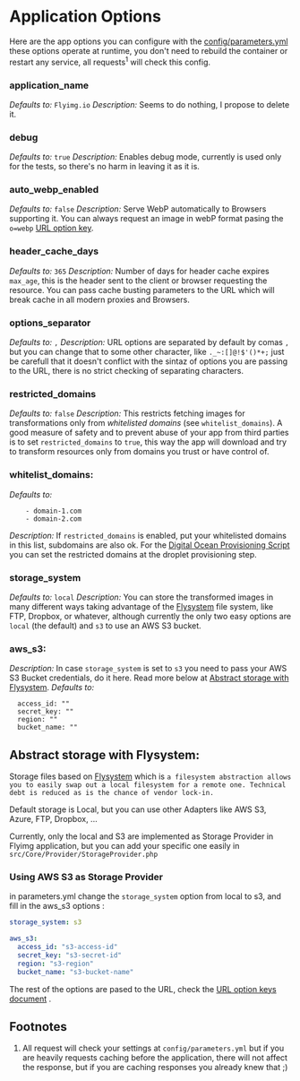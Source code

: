 # Application Options

Here are the app options you can configure with the [config/parameters.yml](https://github.com/flyimg/flyimg/blob/master/config/parameters.yml) these options operate at runtime, you don't need to rebuild the container or restart any service, all requests<sup><a name="footnote1">1</a></sup> will check this config. 

### application_name
*Defaults to:* `Flyimg.io`
*Description:* Seems to do nothing, I propose to delete it.

### debug
*Defaults to:* `true`
*Description:* Enables debug mode, currently is used only for the tests, so there's no harm in leaving it as it is.

### auto_webp_enabled
*Defaults to:* `false`
*Description:* Serve WebP automatically to Browsers supporting it. You can always request an image in webP format pasing the `o=webp` [URL option key](https://github.com/flyimg/flyimg/blob/master/docs/url-options.md).

### header_cache_days
*Defaults to:* `365`
*Description:* Number of days for header cache expires `max_age`, this is the header sent to the client or browser requesting the resource. You can pass cache busting parameters to the URL which will break cache in all modern proxies and Browsers.

### options_separator
*Defaults to:* `,`
*Description:* URL options are separated by default by comas `,` but you can change that to some other character, like `._~:[]@!$'()*+;` just be carefull that it doesn't conflict with the sintaz of options you are passing to the URL, there is no strict checking of separating characters.

### restricted_domains
*Defaults to:* `false`
*Description:* This restricts fetching images for transformations only from *whitelisted domains* (see `whitelist_domains`). A good measure of safety and to prevent abuse of your app from third parties is to set `restricted_domains` to `true`, this way the app will download and try to transform resources only from domains you trust or have control of.

### whitelist_domains:
*Defaults to:*
```
    - domain-1.com
    - domain-2.com
```
*Description:* If `restricted_domains` is enabled, put your whitelisted domains in this list, subdomains are also ok. For the [Digital Ocean Provisioning Script](https://github.com/flyimg/DigitalOcean-provision) you can set the restricted domains at the droplet provisioning step.

### storage_system
*Defaults to:* `local`
*Description:* You can store the transformed images in many different ways taking advantage of the [Flysystem](http://flysystem.thephpleague.com/) file system, like FTP, Dropbox, or whatever, although currently the only two easy options are `local` (the default) and `s3` to use an AWS S3 bucket. 

### aws_s3:
*Description:* In case `storage_system` is set to `s3` you need to pass your AWS S3 Bucket credentials, do it here. Read more below at [Abstract storage with Flysystem](#abstract-storage-with-flysystem).
*Defaults to:* 
```
  access_id: ""
  secret_key: ""
  region: ""
  bucket_name: ""
```

## Abstract storage with Flysystem:

Storage files based on [Flysystem](http://flysystem.thephpleague.com/) which is `a filesystem abstraction allows you to easily swap out a local filesystem for a remote one. Technical debt is reduced as is the chance of vendor lock-in.`

Default storage is Local, but you can use other Adapters like AWS S3, Azure, FTP, Dropbox, ... 

Currently, only the local and S3 are implemented as Storage Provider in Flyimg application, but you can add your specific one easily in `src/Core/Provider/StorageProvider.php` 

### Using AWS S3 as Storage Provider

in parameters.yml change the `storage_system` option from local to s3, and fill in the aws_s3 options :

```yml
storage_system: s3

aws_s3:
  access_id: "s3-access-id"
  secret_key: "s3-secret-id"
  region: "s3-region"
  bucket_name: "s3-bucket-name"
```

The rest of the options are pased to the URL, check the [URL option keys document](https://github.com/flyimg/flyimg/blob/master/docs/url-options.md) .

## Footnotes

1. All request will check your settings at `config/parameters.yml` but if you are heavily requests caching before the application, there will not affect the response, but if you are caching responses you already knew that ;)

